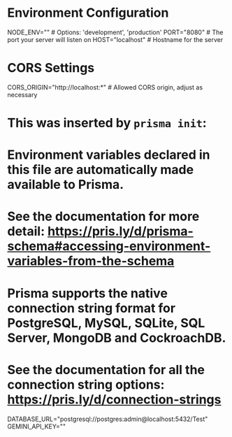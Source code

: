 
# Environment Configuration
NODE_ENV="" # Options: 'development', 'production'
PORT="8080"            # The port your server will listen on
HOST="localhost"       # Hostname for the server

# CORS Settings
CORS_ORIGIN="http://localhost:*" # Allowed CORS origin, adjust as necessary



# This was inserted by `prisma init`:
# Environment variables declared in this file are automatically made available to Prisma.
# See the documentation for more detail: https://pris.ly/d/prisma-schema#accessing-environment-variables-from-the-schema

# Prisma supports the native connection string format for PostgreSQL, MySQL, SQLite, SQL Server, MongoDB and CockroachDB.
# See the documentation for all the connection string options: https://pris.ly/d/connection-strings

DATABASE_URL="postgresql://postgres:admin@localhost:5432/Test"
GEMINI_API_KEY=""

